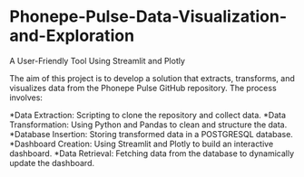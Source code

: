 # Phonepe-Pulse-Data-Visualization-and-Exploration
A User-Friendly Tool Using Streamlit and Plotly

The aim of this project is to develop a solution that extracts, transforms, and visualizes data from the Phonepe Pulse GitHub repository. The process involves:

*Data Extraction: Scripting to clone the repository and collect data.
*Data Transformation: Using Python and Pandas to clean and structure the data.
*Database Insertion: Storing transformed data in a POSTGRESQL database.
*Dashboard Creation: Using Streamlit and Plotly to build an interactive dashboard.
*Data Retrieval: Fetching data from the database to dynamically update the dashboard.
